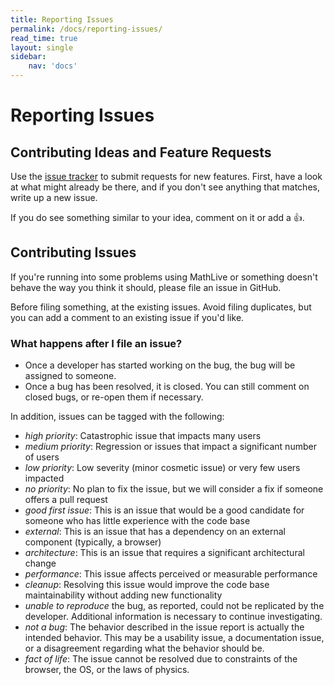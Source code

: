 ```yaml
---
title: Reporting Issues
permalink: /docs/reporting-issues/
read_time: true
layout: single
sidebar:
    nav: 'docs'
---
```

# Reporting Issues

## Contributing Ideas and Feature Requests

Use the [issue tracker](https://github.com/arnog/mathlive/issues) to submit
requests for new features. First, have a look at what might already be there,
and if you don't see anything that matches, write up a new issue.

If you do see something similar to your idea, comment on it or add a 👍.

## Contributing Issues

If you're running into some problems using MathLive or something doesn't
behave the way you think it should, please file an issue in GitHub.

Before filing something, at the existing issues. Avoid filing duplicates, but you can
add a comment to an existing issue if you'd like.

### What happens after I file an issue?

-   Once a developer has started working on the bug, the bug will be assigned to someone.
-   Once a bug has been resolved, it is closed. You can still comment on closed bugs, or re-open them if necessary.

In addition, issues can be tagged with the following:

-   _high priority_: Catastrophic issue that impacts many users
-   _medium priority_: Regression or issues that impact a significant number of users
-   _low priority_: Low severity (minor cosmetic issue) or very few users impacted
-   _no priority_: No plan to fix the issue, but we will consider a fix if someone offers a pull request
-   _good first issue_: This is an issue that would be a good candidate for someone
    who has little experience with the code base
-   _external_: This is an issue that has a dependency on an external component
    (typically, a browser)
-   _architecture_: This is an issue that requires a significant architectural
    change
-   _performance_: This issue affects perceived or measurable performance
-   _cleanup_: Resolving this issue would improve the code base maintainability
    without adding new functionality
-   _unable to reproduce_ the bug, as reported, could not be replicated
    by the developer. Additional information is necessary to continue investigating.
-   _not a bug_: The behavior described in the issue report is actually
    the intended behavior. This may be a usability issue, a documentation issue,
    or a disagreement regarding what the behavior should be.
-   _fact of life_: The issue cannot be resolved due to constraints of
    the browser, the OS, or the laws of physics.
